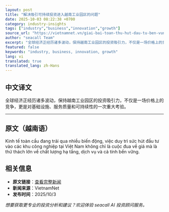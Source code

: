 ```yaml
---
layout: post
title: "解决吸引可持续投资进入越南工业园区的问题"
date: 2025-10-03 08:22:38 +0700
category: industry-insights
tags: ["industry","business","innovation","growth"]
source_url: "https://vietnamnet.vn/giai-bai-toan-thu-hut-dau-tu-ben-vung-vao-cac-khu-cong-nghiep-viet-nam-2448862.html"
author: "seacall Team"
excerpt: "全球经济正经历诸多波动，保持越南工业园区的投资吸引力，不仅是一场价格上的竞争，更是对基础设施、服务质量和可持续性的一次重大考验。..."
featured: false
keywords: "industry, business, innovation, growth"
lang: vi
translated: true
translated_lang: zh-Hans
---
```


## 中文译文

全球经济正经历诸多波动，保持越南工业园区的投资吸引力，不仅是一场价格上的竞争，更是对基础设施、服务质量和可持续性的一次重大考验。

---

## 原文（越南语）

Kinh tế toàn cầu đang trải qua nhiều biến động, việc duy trì sức hút đầu tư vào các khu công nghiệp tại Việt Nam không chỉ là cuộc đua về giá mà là thử thách lớn về chất lượng hạ tầng, dịch vụ và cả tính bền vững.

## 相关信息

- **原文链接**：[查看完整新闻](https://vietnamnet.vn/giai-bai-toan-thu-hut-dau-tu-ben-vung-vao-cac-khu-cong-nghiep-viet-nam-2448862.html)
- **新闻来源**：VietnamNet
- **发布时间**：2025/10/3

*想要获取更专业的投资分析和建议？欢迎体验 seacall AI 投资顾问服务。*